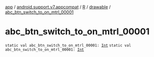 [app](../../../index.md) / [android.support.v7.appcompat](../../index.md) / [R](../index.md) / [drawable](index.md) / [abc_btn_switch_to_on_mtrl_00001](./abc_btn_switch_to_on_mtrl_00001.md)

# abc_btn_switch_to_on_mtrl_00001

`static val abc_btn_switch_to_on_mtrl_00001: `[`Int`](https://kotlinlang.org/api/latest/jvm/stdlib/kotlin/-int/index.html)
`static val abc_btn_switch_to_on_mtrl_00001: `[`Int`](https://kotlinlang.org/api/latest/jvm/stdlib/kotlin/-int/index.html)